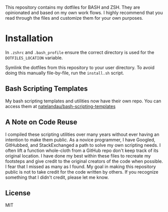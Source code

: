 This repository contains my dotfiles for BASH and ZSH.  They are opinionated and based on my own work flows. I highly recommend that you read through the files and customize them for your own purposes.

# Installation
In `.zshrc` and `.bash_profile` ensure the correct directory is used for the `DOTFILES_LOCATION` variable.

Symlink the dotfiles from this repository to your user directory. To avoid doing this manually file-by-file, run the `install.sh` script.

## Bash Scripting Templates
My bash scripting templates and utilities now have their own repo.  You can access them at [natelandau/bash-scripting-templates](https://github.com/natelandau/bash-scripting-templates)

## A Note on Code Reuse
I compiled these scripting utilities over many years without ever having an intention to make them public.  As a novice programmer, I have Googled, GitHubbed, and StackExchanged a path to solve my own scripting needs. I often lift a function whole-cloth from a GitHub repo don't keep track of its original location. I have done my best within these files to recreate my footsteps and give credit to the original creators of the code when possible. I fear that I missed as many as I found. My goal in making this repository public is not to take credit for the code written by others. If you recognize something that I didn't credit, please let me know.

## License
MIT
